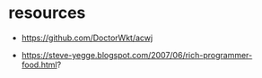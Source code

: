 # resources

- https://github.com/DoctorWkt/acwj

- https://steve-yegge.blogspot.com/2007/06/rich-programmer-food.html?
